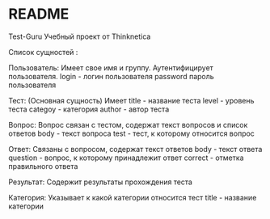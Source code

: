 # README

Test-Guru Учебный проект от Thinknetica

Список сущностей :

Пользователь: Имеет свое имя и группу. Аутентифицирует пользователя. login - логин пользователя password пароль пользователя

Тест: (Основная сущность) Имеет title - название теста level - уровень теста categoy - категория author - автор теста

Вопрос: Вопрос связан с тестом, содержат текст вопросов и список ответов body - текст вопроса test - тест, к которому относится вопрос

Ответ: Связаны с вопросом, содержат текст ответов body - текст ответа question - вопрос, к которому принадлежит ответ correct - отметка правильного ответа

Результат: Содержит результаты прохождения теста

Категория: Указывает к какой категории относится тест title - название категории